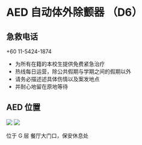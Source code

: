 # AED 自动体外除颤器 （D6）

## 急救电话

+60 11-5424-1874

- 为所有在籍的本校生提供免费紧急治疗
- 热线每日运营，除公共假期与学期之间的假期以外
- 请务必描述述具体伤情以及案发地点
- 并耐心地留在原地等待

## AED 位置

<div class="image-slide">
<img src="https://img.xmummap.com/AED_D6%20%281%29.webp" />
<img src="https://img.xmummap.com/AED_D6%20%282%29.webp" />
</div>

位于 G 层 餐厅大门口，保安休息处
